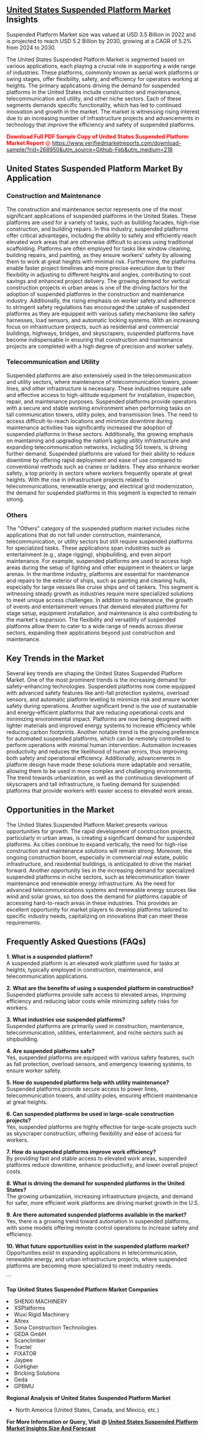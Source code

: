 <h2><a href="https://www.verifiedmarketreports.com/download-sample/?rid=268950&amp;utm_source=Github-Feb&amp;utm_medium=218" target="_blank">United States Suspended Platform Market</a> Insights</h2><p>Suspended Platform Market size was valued at USD 3.5 Billion in 2022 and is projected to reach USD 5.2 Billion by 2030, growing at a CAGR of 5.2% from 2024 to 2030.</p><p> <p>The United States Suspended Platform Market is segmented based on various applications, each playing a crucial role in supporting a wide range of industries. These platforms, commonly known as aerial work platforms or swing stages, offer flexibility, safety, and efficiency for operators working at heights. The primary applications driving the demand for suspended platforms in the United States include construction and maintenance, telecommunication and utility, and other niche sectors. Each of these segments demands specific functionality, which has led to continued innovation and growth in the market. The market is witnessing rising interest due to an increasing number of infrastructure projects and advancements in technology that improve the efficiency and safety of suspended platforms. <p><span class=""><span style="color: #ff0000;"><strong>Download Full PDF Sample Copy of United States Suspended Platform Market Report</strong> @ </span><a href="https://www.verifiedmarketreports.com/download-sample/?rid=268950&amp;utm_source=Github-Feb&amp;utm_medium=218" target="_blank">https://www.verifiedmarketreports.com/download-sample/?rid=268950&amp;utm_source=Github-Feb&amp;utm_medium=218</a></span></p> </p> <h2>United States Suspended Platform Market By Application</h2> <h3>Construction and Maintenance</h3> <p>The construction and maintenance sector represents one of the most significant applications of suspended platforms in the United States. These platforms are used for a variety of tasks, such as building facades, high-rise construction, and building repairs. In this industry, suspended platforms offer critical advantages, including the ability to safely and efficiently reach elevated work areas that are otherwise difficult to access using traditional scaffolding. Platforms are often employed for tasks like window cleaning, building repairs, and painting, as they ensure workers' safety by allowing them to work at great heights with minimal risk. Furthermore, the platforms enable faster project timelines and more precise execution due to their flexibility in adjusting to different heights and angles, contributing to cost savings and enhanced project delivery. The growing demand for vertical construction projects in urban areas is one of the driving factors for the adoption of suspended platforms in the construction and maintenance industry. Additionally, the rising emphasis on worker safety and adherence to stringent safety regulations has encouraged the uptake of suspended platforms as they are equipped with various safety mechanisms like safety harnesses, load sensors, and automatic locking systems. With an increasing focus on infrastructure projects, such as residential and commercial buildings, highways, bridges, and skyscrapers, suspended platforms have become indispensable in ensuring that construction and maintenance projects are completed with a high degree of precision and worker safety. <h3>Telecommunication and Utility</h3> <p>Suspended platforms are also extensively used in the telecommunication and utility sectors, where maintenance of telecommunication towers, power lines, and other infrastructure is necessary. These industries require safe and effective access to high-altitude equipment for installation, inspection, repair, and maintenance purposes. Suspended platforms provide operators with a secure and stable working environment when performing tasks on tall communication towers, utility poles, and transmission lines. The need to access difficult-to-reach locations and minimize downtime during maintenance activities has significantly increased the adoption of suspended platforms in these sectors. Additionally, the growing emphasis on maintaining and upgrading the nation’s aging utility infrastructure and expanding telecommunication networks, including 5G towers, is driving further demand. Suspended platforms are valued for their ability to reduce downtime by offering rapid deployment and ease of use compared to conventional methods such as cranes or ladders. They also enhance worker safety, a top priority in sectors where workers frequently operate at great heights. With the rise in infrastructure projects related to telecommunications, renewable energy, and electrical grid modernization, the demand for suspended platforms in this segment is expected to remain strong. <h3>Others</h3> <p>The "Others" category of the suspended platform market includes niche applications that do not fall under construction, maintenance, telecommunication, or utility sectors but still require suspended platforms for specialized tasks. These applications span industries such as entertainment (e.g., stage rigging), shipbuilding, and even airport maintenance. For example, suspended platforms are used to access high areas during the setup of lighting and other equipment in theaters or large arenas. In the maritime industry, platforms are essential for maintenance and repairs to the exterior of ships, such as painting and cleaning hulls, especially for large vessels like cruise ships and oil tankers. This segment is witnessing steady growth as industries require more specialized solutions to meet unique access challenges. In addition to maintenance, the growth of events and entertainment venues that demand elevated platforms for stage setup, equipment installation, and maintenance is also contributing to the market's expansion. The flexibility and versatility of suspended platforms allow them to cater to a wide range of needs across diverse sectors, expanding their applications beyond just construction and maintenance. <h2>Key Trends in the Market</h2> <p>Several key trends are shaping the United States Suspended Platform Market. One of the most prominent trends is the increasing demand for safety-enhancing technologies. Suspended platforms now come equipped with advanced safety features like anti-fall protection systems, overload sensors, and automatic platform leveling to minimize risk and ensure worker safety during operations. Another significant trend is the use of sustainable and energy-efficient platforms that are reducing operational costs and minimizing environmental impact. Platforms are now being designed with lighter materials and improved energy systems to increase efficiency while reducing carbon footprints. Another notable trend is the growing preference for automated suspended platforms, which can be remotely controlled to perform operations with minimal human intervention. Automation increases productivity and reduces the likelihood of human errors, thus improving both safety and operational efficiency. Additionally, advancements in platform design have made these solutions more adaptable and versatile, allowing them to be used in more complex and challenging environments. The trend towards urbanization, as well as the continuous development of skyscrapers and tall infrastructure, is fueling demand for suspended platforms that provide workers with easier access to elevated work areas. <h2>Opportunities in the Market</h2> <p>The United States Suspended Platform Market presents various opportunities for growth. The rapid development of construction projects, particularly in urban areas, is creating a significant demand for suspended platforms. As cities continue to expand vertically, the need for high-rise construction and maintenance solutions will remain strong. Moreover, the ongoing construction boom, especially in commercial real estate, public infrastructure, and residential buildings, is anticipated to drive the market forward. Another opportunity lies in the increasing demand for specialized suspended platforms in niche sectors, such as telecommunication tower maintenance and renewable energy infrastructure. As the need for advanced telecommunications systems and renewable energy sources like wind and solar grows, so too does the demand for platforms capable of accessing hard-to-reach areas in these industries. This provides an excellent opportunity for market players to develop platforms tailored to specific industry needs, capitalizing on innovations that can meet these requirements. <h2>Frequently Asked Questions (FAQs)</h2> <p><strong>1. What is a suspended platform?</strong><br>A suspended platform is an elevated work platform used for tasks at heights, typically employed in construction, maintenance, and telecommunication applications.</p> <p><strong>2. What are the benefits of using a suspended platform in construction?</strong><br>Suspended platforms provide safe access to elevated areas, improving efficiency and reducing labor costs while minimizing safety risks for workers.</p> <p><strong>3. What industries use suspended platforms?</strong><br>Suspended platforms are primarily used in construction, maintenance, telecommunication, utilities, entertainment, and niche sectors such as shipbuilding.</p> <p><strong>4. Are suspended platforms safe?</strong><br>Yes, suspended platforms are equipped with various safety features, such as fall protection, overload sensors, and emergency lowering systems, to ensure worker safety.</p> <p><strong>5. How do suspended platforms help with utility maintenance?</strong><br>Suspended platforms provide secure access to power lines, telecommunication towers, and utility poles, ensuring efficient maintenance at great heights.</p> <p><strong>6. Can suspended platforms be used in large-scale construction projects?</strong><br>Yes, suspended platforms are highly effective for large-scale projects such as skyscraper construction, offering flexibility and ease of access for workers.</p> <p><strong>7. How do suspended platforms improve work efficiency?</strong><br>By providing fast and stable access to elevated work areas, suspended platforms reduce downtime, enhance productivity, and lower overall project costs.</p> <p><strong>8. What is driving the demand for suspended platforms in the United States?</strong><br>The growing urbanization, increasing infrastructure projects, and demand for safer, more efficient work platforms are driving market growth in the U.S.</p> <p><strong>9. Are there automated suspended platforms available in the market?</strong><br>Yes, there is a growing trend toward automation in suspended platforms, with some models offering remote control operations to increase safety and efficiency.</p> <p><strong>10. What future opportunities exist in the suspended platform market?</strong><br>Opportunities exist in expanding applications in telecommunication, renewable energy, and urban infrastructure projects, where suspended platforms are becoming more specialized to meet industry needs.</p> ```</p><p><strong>Top United States Suspended Platform Market Companies</strong></p><div data-test-id=""><p><li>SHENXI MACHINERY</li><li> XSPlatforms</li><li> Wuxi Rigid Machinery</li><li> Altrex</li><li> Sona Construction Technologies</li><li> GEDA GmbH</li><li> Scanclimber</li><li> Tractel</li><li> FIXATOR</li><li> Jaypee</li><li> GoHigher</li><li> Bricking Solutions</li><li> Geda</li><li> GPBMU</li></p><div><strong>Regional Analysis of&nbsp;United States Suspended Platform Market</strong></div><ul><li dir="ltr"><p dir="ltr">North America&nbsp;(United States, Canada, and Mexico, etc.)</p></li></ul><p><strong>For More Information or Query, Visit @&nbsp;</strong><strong><a href="https://www.verifiedmarketreports.com/product/suspended-platform-market/?utm_source=Github-Feb&amp;utm_medium=218" target="_blank">United States Suspended Platform Market Insights Size And Forecast</a></strong></p></div>
